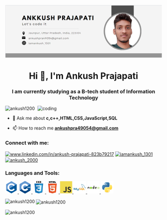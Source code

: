 ![logo](https://github.com/Ankush1200/Ankush1200/blob/main/Github_Banner.png?raw=true)
<h1 align="center">Hi 👋, I'm Ankush Prajapati</h1>
<h3 align="center">I am currently studying as a B-tech student of Information Technology</h3>

<img align="right" alt="coding" width="400px" src="https://raw.githubusercontent.com/chiraag-kakar/chiraag-kakar/master/hadder.gif">

<p align="left"> <img src="https://komarev.com/ghpvc/?username=ankush1200&label=Profile%20views&color=0e75b6&style=flat" alt="ankush1200" /> </p>

- 💬 Ask me about **c,c++,HTML,CSS,JavaScript,SQL**

- 📫 How to reach me **ankushpra49054@gmail.com**

<h3 align="left">Connect with me:</h3>
<p align="left">
<a href="https://linkedin.com/in/www.linkedin.com/in/ankush-prajapati-823b79217" target="blank"><img align="center" src="https://raw.githubusercontent.com/rahuldkjain/github-profile-readme-generator/master/src/images/icons/Social/linked-in-alt.svg" alt="www.linkedin.com/in/ankush-prajapati-823b79217" height="30" width="40" /></a>
<a href="https://instagram.com/iamankush_1301" target="blank"><img align="center" src="https://raw.githubusercontent.com/rahuldkjain/github-profile-readme-generator/master/src/images/icons/Social/instagram.svg" alt="iamankush_1301" height="30" width="40" /></a>
<a href="https://www.leetcode.com/ankush_2000" target="blank"><img align="center" src="https://raw.githubusercontent.com/rahuldkjain/github-profile-readme-generator/master/src/images/icons/Social/leet-code.svg" alt="ankush_2000" height="30" width="40" /></a>
</p>

<h3 align="left">Languages and Tools:</h3>
<p align="left"> <a href="https://www.cprogramming.com/" target="_blank" rel="noreferrer"> <img src="https://raw.githubusercontent.com/devicons/devicon/master/icons/c/c-original.svg" alt="c" width="40" height="40"/> </a> <a href="https://www.w3schools.com/cpp/" target="_blank" rel="noreferrer"> <img src="https://raw.githubusercontent.com/devicons/devicon/master/icons/cplusplus/cplusplus-original.svg" alt="cplusplus" width="40" height="40"/> </a> <a href="https://www.w3schools.com/css/" target="_blank" rel="noreferrer"> <img src="https://raw.githubusercontent.com/devicons/devicon/master/icons/css3/css3-original-wordmark.svg" alt="css3" width="40" height="40"/> </a> <a href="https://www.w3.org/html/" target="_blank" rel="noreferrer"> <img src="https://raw.githubusercontent.com/devicons/devicon/master/icons/html5/html5-original-wordmark.svg" alt="html5" width="40" height="40"/> </a> <a href="https://developer.mozilla.org/en-US/docs/Web/JavaScript" target="_blank" rel="noreferrer"> <img src="https://raw.githubusercontent.com/devicons/devicon/master/icons/javascript/javascript-original.svg" alt="javascript" width="40" height="40"/> </a> <a href="https://www.mysql.com/" target="_blank" rel="noreferrer"> <img src="https://raw.githubusercontent.com/devicons/devicon/master/icons/mysql/mysql-original-wordmark.svg" alt="mysql" width="40" height="40"/> </a> <a href="https://nodejs.org" target="_blank" rel="noreferrer"> <img src="https://raw.githubusercontent.com/devicons/devicon/master/icons/nodejs/nodejs-original-wordmark.svg" alt="nodejs" width="40" height="40"/> </a> <a href="https://www.python.org" target="_blank" rel="noreferrer"> <img src="https://raw.githubusercontent.com/devicons/devicon/master/icons/python/python-original.svg" alt="python" width="40" height="40"/> </a> </p>

<p><img align="left" src="https://github-readme-stats.vercel.app/api/top-langs?username=ankush1200&show_icons=true&locale=en&layout=compact" alt="ankush1200" /></p>

<p>&nbsp;<img align="center" src="https://github-readme-stats.vercel.app/api?username=ankush1200&show_icons=true&locale=en" alt="ankush1200" /></p>

<p><img align="center" src="https://github-readme-streak-stats.herokuapp.com/?user=ankush1200&" alt="ankush1200" /></p>
